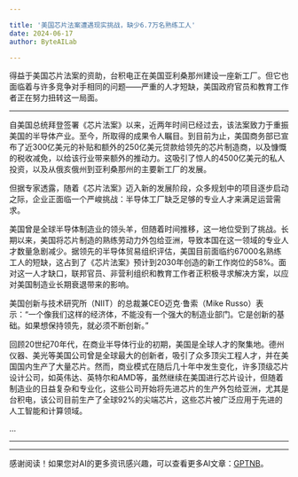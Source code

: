 ```yaml
---

title: '美国芯片法案遭遇现实挑战，缺少6.7万名熟练工人'
date: 2024-06-17
author: ByteAILab

---
```


得益于美国芯片法案的资助，台积电正在美国亚利桑那州建设一座新工厂。但它也面临着与许多竞争对手相同的问题——严重的人才短缺，美国政府官员和教育工作者正在努力扭转这一局面。

---


自美国总统拜登签署《芯片法案》以来，近两年时间已经过去，该法案致力于重振美国的半导体产业。至今，所取得的成果令人瞩目。到目前为止，美国商务部已宣布了近300亿美元的补贴和额外的250亿美元贷款给领先的芯片制造商，以及慷慨的税收减免，以给该行业带来额外的推动力。这吸引了惊人的4500亿美元的私人投资，以及从俄亥俄州到亚利桑那州的主要新工厂的发展。

但据专家透露，随着《芯片法案》迈入新的发展阶段，众多规划中的项目逐步启动之际，企业正面临一个严峻挑战：半导体工厂缺乏足够的专业人才来满足运营需求。

美国曾是全球半导体制造业的领头羊，但随着时间推移，这一地位受到了挑战。长期以来，美国将芯片制造的熟练劳动力外包给亚洲，导致本国在这一领域的专业人才数量急剧减少。据领先的半导体贸易组织评估，美国目前面临约67000名熟练工人的短缺，这占到了《芯片法案》预计到2030年创造的新工作岗位的58%。面对这一人才缺口，联邦官员、非营利组织和教育工作者正积极寻求解决方案，以应对美国制造业长期衰退带来的影响。

美国创新与技术研究所（NIIT）的总裁兼CEO迈克·鲁索（Mike Russo）表示：“一个像我们这样的经济体，不能没有一个强大的制造业部门。它是创新的基础。如果想保持领先，就必须不断创新。”

回顾20世纪70年代，在商业半导体行业的初期，美国是全球人才的聚集地。德州仪器、美光等美国公司曾是全球最大的创新者，吸引了众多顶尖工程人才，并在美国国内生产了大量芯片。然而，商业模式在随后几十年中发生变化，许多顶级芯片设计公司，如英伟达、英特尔和AMD等，虽然继续在美国进行芯片设计，但随着制造业的日益复杂和专业化，这些公司开始将先进芯片的生产外包给亚洲，尤其是台积电，该公司目前生产了全球92%的尖端芯片，这些芯片被广泛应用于先进的人工智能和计算领域。

...

---
---
感谢阅读！如果您对AI的更多资讯感兴趣，可以查看更多AI文章：[GPTNB](https://gptnb.com)。